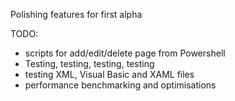 
Polishing features for first alpha

TODO:

 - scripts for add/edit/delete page from Powershell
 - Testing, testing, testing, testing
 - testing XML, Visual Basic and XAML files
 - performance benchmarking and optimisations
